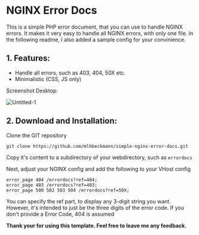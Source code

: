 # NGINX Error Docs

This is a simple PHP error document, that you can use to handle NGINX errors. It makes it very easy to handle all NGINX errors, with only one file. In the following readme, I also added a sample config for your convinience.

## 1. Features:

 - Handle all errors, such as 403, 404, 50X etc. 
 - Minimalistic (CSS, JS only)
   
Screenshot Desktop: 

![Untitled-1](https://user-images.githubusercontent.com/80179488/132218279-019f9572-ccce-45db-9cc6-d8c2336ec1b2.jpg)

## 2. Download and Installation:

Clone the GIT repository 
```
git clone https://github.com/mlhbeckmann/simple-nginx-error-docs.git
```
Copy it's content to a subdirectory of  your webdirectory, such as `errordocs`

Next, adjust your NGINX config and add the following to your VHost config

    error_page 404 /errordocs?ref=404;
    error_page 403 /errordocs?ref=403;
    error_page 500 502 503 504 /errordocs?ref=50X;

You can specify the ref part, to display any 3-digit string you want. However,  it's intended to just be the three digits of the error code. If you don't provide a Error Code, 404 is assumed


**Thank your for using this template. Feel free to leave me any feedback.**
